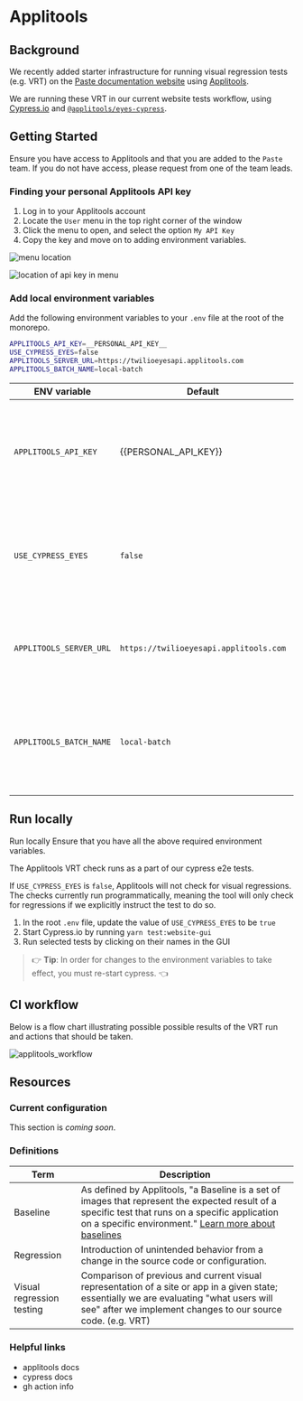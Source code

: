 # Applitools

## Background

We recently added starter infrastructure for running visual regression tests (e.g. VRT) on the [Paste documentation website](https://paste.twilio.design/) using [Applitools](https://applitools.com/).

We are running these VRT in our current website tests workflow, using [Cypress.io](https://docs.cypress.io/ 'Learn more and view Cypress.io documentation') and [`@applitools/eyes-cypress`](https://www.npmjs.com/package/@applitools/eyes-cypress 'Learn more and view applitools eyes for Cypress.io documentation').

## Getting Started

Ensure you have access to Applitools and that you are added to the `Paste` team. If you do not have access, please request from one of the team leads.

### Finding your personal Applitools API key

1. Log in to your Applitools account
2. Locate the `User` menu in the top right corner of the window
3. Click the menu to open, and select the option `My API Key`
4. Copy the key and move on to adding environment variables.

![menu location](https://user-images.githubusercontent.com/18120906/153527942-75ffb375-d7bc-4b64-b877-07ac6c232dfc.png)

![location of api key in menu](https://user-images.githubusercontent.com/18120906/153527955-ee57e6a9-d3b2-4527-b125-fb20b82233d0.png)

### Add local environment variables

Add the following environment variables to your `.env` file at the root of the monorepo.

```bash
APPLITOOLS_API_KEY=__PERSONAL_API_KEY__
USE_CYPRESS_EYES=false
APPLITOOLS_SERVER_URL=https://twilioeyesapi.applitools.com
APPLITOOLS_BATCH_NAME=local-batch
```

| ENV variable            | Default                                | Description                                                                                 |
| ----------------------- | -------------------------------------- | ------------------------------------------------------------------------------------------- |
| `APPLITOOLS_API_KEY`    | {{PERSONAL_API_KEY}}                   | This is your personal api key, which you will use only if you need to run the VRT locally.  |
| `USE_CYPRESS_EYES`      | `false`                                | This controls whether or not the VRT will run. To test locally, change this value to `true` |
| `APPLITOOLS_SERVER_URL` | `https://twilioeyesapi.applitools.com` | This is our company's Applitools. You should not need to change this value.                 |
| `APPLITOOLS_BATCH_NAME` | `local-batch`                          | This provides a batch name for local runs; you should not need to change this value         |

## Run locally

Run locally
Ensure that you have all the above required environment variables.

The Applitools VRT check runs as a part of our cypress e2e tests.

If `USE_CYPRESS_EYES` is `false`, Applitools will not check for visual regressions. The checks currently run programmatically, meaning the tool will only check for regressions if we explicitly instruct the test to do so.

1. In the root `.env` file, update the value of `USE_CYPRESS_EYES` to be `true`
2. Start Cypress.io by running `yarn test:website-gui`
3. Run selected tests by clicking on their names in the GUI

> 👉 **Tip**: In order for changes to the environment variables to take effect, you must re-start cypress. 👈

## CI workflow

Below is a flow chart illustrating possible possible results of the VRT run and actions that should be taken.

![applitools_workflow](https://user-images.githubusercontent.com/18120906/153528014-ed80ed14-fda4-4843-bcfe-890072fbe539.png)

## Resources

### Current configuration

This section is _coming soon_.

### Definitions

| Term                      | Description                                                                                                                                                                                                                                                                                                                  |
| ------------------------- | ---------------------------------------------------------------------------------------------------------------------------------------------------------------------------------------------------------------------------------------------------------------------------------------------------------------------------- |
| Baseline                  | As defined by Applitools, "a Baseline is a set of images that represent the expected result of a specific test that runs on a specific application on a specific environment." [Learn more about baselines](https://help.applitools.com/hc/en-us/articles/360007188691-What-is-a-baseline-and-how-is-a-baseline-created)</a> |
| Regression                | Introduction of unintended behavior from a change in the source code or configuration.                                                                                                                                                                                                                                       |
| Visual regression testing | Comparison of previous and current visual representation of a site or app in a given state; essentially we are evaluating "what users will see" after we implement changes to our source code. (e.g. VRT)                                                                                                                    |

### Helpful links

- applitools docs
- cypress docs
- gh action info
